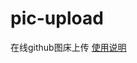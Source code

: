 # pic-upload
在线github图床上传
<a href="https://hfanss.com/2025/github%E5%9C%A8%E7%BA%BF%E5%9B%BE%E5%BA%8A.html" target="_blank">使用说明</a>
